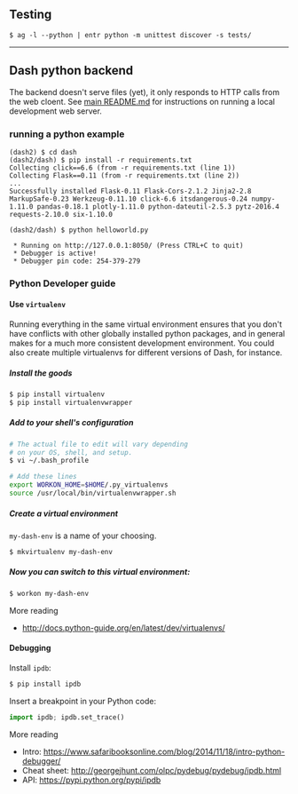 ## Testing

```
$ ag -l --python | entr python -m unittest discover -s tests/
```

***

## Dash python backend

The backend doesn't serve files (yet), it only responds to HTTP calls from the web cloent. See [main README.md](../README.md) for instructions on running a local development web server.

### running a python example

```
(dash2) $ cd dash
(dash2/dash) $ pip install -r requirements.txt
Collecting click==6.6 (from -r requirements.txt (line 1))
Collecting Flask==0.11 (from -r requirements.txt (line 2))
...
Successfully installed Flask-0.11 Flask-Cors-2.1.2 Jinja2-2.8 MarkupSafe-0.23 Werkzeug-0.11.10 click-6.6 itsdangerous-0.24 numpy-1.11.0 pandas-0.18.1 plotly-1.11.0 python-dateutil-2.5.3 pytz-2016.4 requests-2.10.0 six-1.10.0

(dash2/dash) $ python helloworld.py

 * Running on http://127.0.0.1:8050/ (Press CTRL+C to quit)
 * Debugger is active!
 * Debugger pin code: 254-379-279
```


### Python Developer guide

#### Use `virtualenv`

Running everything in the same virtual environment ensures that you don't have
conflicts with other globally installed python packages, and in general makes
for a much more consistent development environment. You could also create
multiple virtualenvs for different versions of Dash, for instance.

##### Install the goods

```sh
$ pip install virtualenv
$ pip install virtualenvwrapper
```

##### Add to your shell's configuration

```sh
# The actual file to edit will vary depending
# on your OS, shell, and setup.
$ vi ~/.bash_profile

# Add these lines
export WORKON_HOME=$HOME/.py_virtualenvs
source /usr/local/bin/virtualenvwrapper.sh
```

##### Create a virtual environment

`my-dash-env` is a name of your choosing.

```sh
$ mkvirtualenv my-dash-env
```

##### Now you can switch to this virtual environment:

```sh
$ workon my-dash-env
```

More reading
- http://docs.python-guide.org/en/latest/dev/virtualenvs/


#### Debugging

Install `ipdb`:

```sh
$ pip install ipdb
```

Insert a breakpoint in your Python code:

```py
import ipdb; ipdb.set_trace()
```

More reading
- Intro: https://www.safaribooksonline.com/blog/2014/11/18/intro-python-debugger/
- Cheat sheet: http://georgejhunt.com/olpc/pydebug/pydebug/ipdb.html
- API: https://pypi.python.org/pypi/ipdb
